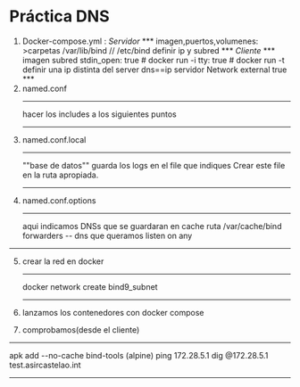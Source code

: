 # Práctica DNS

1. Docker-compose.yml :
      *Servidor*
         ***
         imagen,puertos,volumenes: >carpetas /var/lib/bind // /etc/bind
         definir ip y subred
         ***
      *Cliente*
         ***
         imagen
         subred          stdin_open: true  # docker run -i
                         tty: true         # docker run -t
         definir una ip distinta del server
         dns==ip servidor
         Network
            external true
         ***
2. named.conf
   ***
   hacer los includes a los siguientes puntos
   ***
3. named.conf.local 
   ***
   ""base de datos"" guarda los logs en el file que indiques
    Crear este file en la ruta apropiada.
   ***
4. named.conf.options
      ***
      aqui indicamos DNSs que se guardaran en cache
      ruta /var/cache/bind
      forwarders -- dns que queramos
      listen on any
***
5. crear la red en docker
   ***
   docker network create bind9_subnet
   ***
6. lanzamos los contenedores con docker compose


7. comprobamos(desde el cliente)
***
  apk add --no-cache bind-tools (alpine)
  ping 172.28.5.1
  dig @172.28.5.1 test.asircastelao.int 
***
